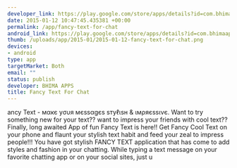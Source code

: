 ```yaml
--- 
developer_link: https://play.google.com/store/apps/details?id=com.bhimaapps.fancytextfree
date: 2015-01-12 10:47:45.435381 +00:00
permalink: /app/fancy-text-for-chat
android_link: https://play.google.com/store/apps/details?id=com.bhimaapps.fancytextfree
thumb: /uploads/app/2015-01/2015-01-12-fancy-text-for-chat.png
devices: 
- android
type: app
targetMarket: Both
email: ""
status: publish
developer: BHIMA APPS
title: Fancy Text For Chat
---
```


ancy Text - мαкє уσυя мєѕѕαgєѕ ѕтуℓιѕн & ιмρяєѕѕινє. 
Want to try something new for your text?? 
want to impress your friends with cool text?? 
Finally, long awaited App of fun Fancy Text is here!! 
Get Fancy Cool Text on your phone and flaunt your stylish text habit and feed your zeal to impress people!!!
You have got stylish FANCY TEXT application that has come to add styles and fashion in your chatting. 
While typing a text message on your favorite chatting app or on your social sites, just u
